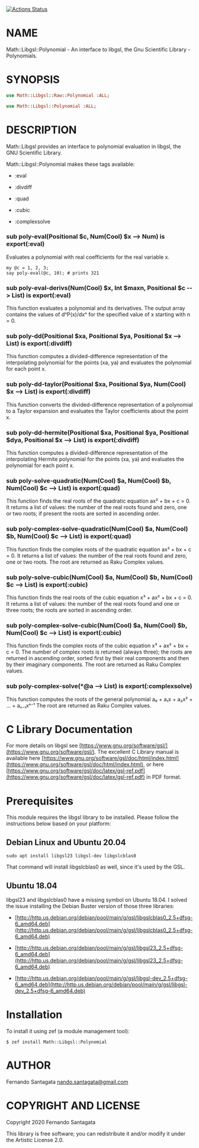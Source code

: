 [![Actions Status](https://github.com/frithnanth/raku-Math-Libgsl-Polynomial/workflows/test/badge.svg)](https://github.com/frithnanth/raku-Math-Libgsl-Polynomial/actions)

NAME
====

Math::Libgsl::Polynomial - An interface to libgsl, the Gnu Scientific Library - Polynomials.

SYNOPSIS
========

```raku
use Math::Libgsl::Raw::Polynomial :ALL;

use Math::Libgsl::Polynomial :ALL;
```

DESCRIPTION
===========

Math::Libgsl provides an interface to polynomial evaluation in libgsl, the GNU Scientific Library.

Math::Libgsl::Polynomial makes these tags available:

  * :eval

  * :divdiff

  * :quad

  * :cubic

  * :complexsolve

### sub poly-eval(Positional $c, Num(Cool) $x --> Num) is export(:eval)

Evaluates a polynomial with real coefficients for the real variable x.

    my @c = 1, 2, 3;
    say poly-eval(@c, 10); # prints 321

### sub poly-eval-derivs(Num(Cool) $x, Int $maxn, Positional $c --> List) is export(:eval)

This function evaluates a polynomial and its derivatives. The output array contains the values of dⁿP(x)/dxⁿ for the specified value of x starting with n = 0.

### sub poly-dd(Positional $xa, Positional $ya, Positional $x --> List) is export(:divdiff)

This function computes a divided-difference representation of the interpolating polynomial for the points (xa, ya) and evaluates the polynomial for each point x.

### sub poly-dd-taylor(Positional $xa, Positional $ya, Num(Cool) $x --> List) is export(:divdiff)

This function converts the divided-difference representation of a polynomial to a Taylor expansion and evaluates the Taylor coefficients about the point x.

### sub poly-dd-hermite(Positional $xa, Positional $ya, Positional $dya, Positional $x --> List) is export(:divdiff)

This function computes a divided-difference representation of the interpolating Hermite polynomial for the points (xa, ya) and evaluates the polynomial for each point x.

### sub poly-solve-quadratic(Num(Cool) $a, Num(Cool) $b, Num(Cool) $c --> List) is export(:quad)

This function finds the real roots of the quadratic equation ax² + bx + c = 0. It returns a list of values: the number of the real roots found and zero, one or two roots; if present the roots are sorted in ascending order.

### sub poly-complex-solve-quadratic(Num(Cool) $a, Num(Cool) $b, Num(Cool) $c --> List) is export(:quad)

This function finds the complex roots of the quadratic equation ax² + bx + c = 0. It returns a list of values: the number of the real roots found and zero, one or two roots. The root are returned as Raku Complex values.

### sub poly-solve-cubic(Num(Cool) $a, Num(Cool) $b, Num(Cool) $c --> List) is export(:cubic)

This function finds the real roots of the cubic equation x³ + ax² + bx + c = 0. It returns a list of values: the number of the real roots found and one or three roots; the roots are sorted in ascending order.

### sub poly-complex-solve-cubic(Num(Cool) $a, Num(Cool) $b, Num(Cool) $c --> List) is export(:cubic)

This function finds the complex roots of the cubic equation x³ + ax² + bx + c = 0. The number of complex roots is returned (always three); the roots are returned in ascending order, sorted first by their real components and then by their imaginary components. The root are returned as Raku Complex values.

### sub poly-complex-solve(*@a --> List) is export(:complexsolve)

This function computes the roots of the general polynomial a₀ + a₁x + a₂x² + … + aₙ₋₁xⁿ⁻¹ The root are returned as Raku Complex values.

C Library Documentation
=======================

For more details on libgsl see [https://www.gnu.org/software/gsl/](https://www.gnu.org/software/gsl/). The excellent C Library manual is available here [https://www.gnu.org/software/gsl/doc/html/index.html](https://www.gnu.org/software/gsl/doc/html/index.html), or here [https://www.gnu.org/software/gsl/doc/latex/gsl-ref.pdf](https://www.gnu.org/software/gsl/doc/latex/gsl-ref.pdf) in PDF format.

Prerequisites
=============

This module requires the libgsl library to be installed. Please follow the instructions below based on your platform:

Debian Linux and Ubuntu 20.04
-----------------------------

    sudo apt install libgsl23 libgsl-dev libgslcblas0

That command will install libgslcblas0 as well, since it's used by the GSL.

Ubuntu 18.04
------------

libgsl23 and libgslcblas0 have a missing symbol on Ubuntu 18.04. I solved the issue installing the Debian Buster version of those three libraries:

  * [http://http.us.debian.org/debian/pool/main/g/gsl/libgslcblas0_2.5+dfsg-6_amd64.deb](http://http.us.debian.org/debian/pool/main/g/gsl/libgslcblas0_2.5+dfsg-6_amd64.deb)

  * [http://http.us.debian.org/debian/pool/main/g/gsl/libgsl23_2.5+dfsg-6_amd64.deb](http://http.us.debian.org/debian/pool/main/g/gsl/libgsl23_2.5+dfsg-6_amd64.deb)

  * [http://http.us.debian.org/debian/pool/main/g/gsl/libgsl-dev_2.5+dfsg-6_amd64.deb](http://http.us.debian.org/debian/pool/main/g/gsl/libgsl-dev_2.5+dfsg-6_amd64.deb)

Installation
============

To install it using zef (a module management tool):

    $ zef install Math::Libgsl::Polynomial

AUTHOR
======

Fernando Santagata <nando.santagata@gmail.com>

COPYRIGHT AND LICENSE
=====================

Copyright 2020 Fernando Santagata

This library is free software; you can redistribute it and/or modify it under the Artistic License 2.0.

